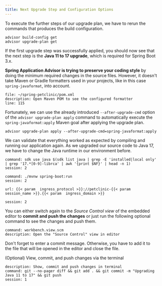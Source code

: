 ```yaml
---
title: Next Upgrade Step and Configuration Options
---
```


To execute the further steps of our upgrade plan, we have to rerun the commands that produces the build configuration.
```execute
advisor build-config get
advisor upgrade-plan get 
```

If the first upgrade step was successfully applied, you should now see that the next step is the **Java 11 to 17 upgrade**, which is required for Spring Boot 3.x.

**Spring Application Advisor is trying to preserve your coding style** by doing the minimum required changes in the source files. However, it doesn't take Maven or Gradle formatters used in your projects, like in this case `spring-javaformat`, into account. 
```editor:open-file
file: ~/spring-petclinic/pom.xml
description: Open Maven POM to see the configured formatter
line: 115
```

Fortunately, we can use the already introduced `--after-upgrade-cmd` option of the `advisor upgrade-plan apply` command to automatically execute the `spring-javaformat:apply` Maven goal after applying the upgrade plan. 
```execute
advisor upgrade-plan apply --after-upgrade-cmd=spring-javaformat:apply
```

We can validate that everything worked as expected by compiling and running our application again.
As we upgraded our source code to Java 17, we have to change the Java runtime in our environment before.
```terminal:execute
command: sdk use java $(sdk list java | grep -E 'installed|local only' | grep '17.*[0-9]-librca' | awk '{print $NF}' | head -n 1)
session: 2
```
```terminal:execute
command: ./mvnw spring-boot:run
session: 2
```

```dashboard:open-url
url: {{< param  ingress_protocol >}}://petclinic-{{< param  session_name >}}.{{< param  ingress_domain >}}
```

```terminal:interrupt
session: 2
```



You can either switch again to the *Source Control view* of the embedded editor to **commit and push the changes** or just run the following optional command to see the changes and push them.


```editor:execute-command
command: workbench.view.scm
description: Open the "Source Control" view in editor
```
Don't forget to enter a commit message. Otherwise, you have to add it to the file that will be opened in the editor and close the file.


(Optional) View, commit, and push changes via the terminal
```terminal:execute
description: Show, commit and push changes in terminal 
command: git --no-pager diff && git add . && git commit -m "Upgrading Java 11 to 17" && git push
session: 1
```

